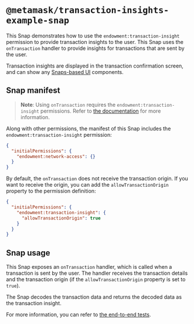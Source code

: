 # `@metamask/transaction-insights-example-snap`

This Snap demonstrates how to use the `endowment:transaction-insight` permission
to provide transaction insights to the user. This Snap uses the `onTransaction`
handler to provide insights for transactions that are sent by the user.

Transaction insights are displayed in the transaction confirmation screen, and
can show any [Snaps-based UI](../../../snaps-ui) components.

## Snap manifest

> **Note**: Using `onTransaction` requires the `endowment:transaction-insight`
> permissions. Refer to [the documentation](https://docs.metamask.io/snaps/reference/permissions/#endowmenttransaction-insight)
> for more information.

Along with other permissions, the manifest of this Snap includes the
`endowment:transaction-insight` permission:

```json
{
  "initialPermissions": {
    "endowment:network-access": {}
  }
}
```

By default, the `onTransaction` does not receive the transaction origin. If you
want to receive the origin, you can add the `allowTransactionOrigin` property to
the permission definition:

```json
{
  "initialPermissions": {
    "endowment:transaction-insight": {
      "allowTransactionOrigin": true
    }
  }
}
```

## Snap usage

This Snap exposes an `onTransaction` handler, which is called when a transaction
is sent by the user. The handler receives the transaction details and the
transaction origin (if the `allowTransactionOrigin` property is set to `true`).

The Snap decodes the transaction data and returns the decoded data as the
transaction insight.

For more information, you can refer to
[the end-to-end tests](./src/index.test.ts).
